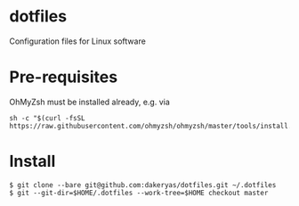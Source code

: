 # dotfiles
Configuration files for Linux software

# Pre-requisites
OhMyZsh must be installed already, e.g. via
```
sh -c "$(curl -fsSL https://raw.githubusercontent.com/ohmyzsh/ohmyzsh/master/tools/install.sh)"
```

# Install
```
$ git clone --bare git@github.com:dakeryas/dotfiles.git ~/.dotfiles 
$ git --git-dir=$HOME/.dotfiles --work-tree=$HOME checkout master
```
